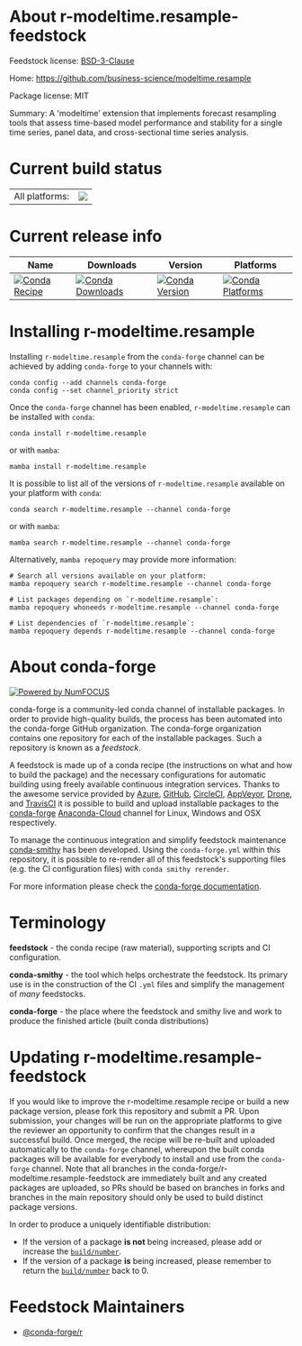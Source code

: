 About r-modeltime.resample-feedstock
====================================

Feedstock license: [BSD-3-Clause](https://github.com/conda-forge/r-modeltime.resample-feedstock/blob/main/LICENSE.txt)

Home: https://github.com/business-science/modeltime.resample

Package license: MIT

Summary: A 'modeltime' extension that implements forecast resampling tools that assess time-based model performance and stability for a single time series, panel data, and cross-sectional time series analysis.

Current build status
====================


<table><tr><td>All platforms:</td>
    <td>
      <a href="https://dev.azure.com/conda-forge/feedstock-builds/_build/latest?definitionId=19175&branchName=main">
        <img src="https://dev.azure.com/conda-forge/feedstock-builds/_apis/build/status/r-modeltime.resample-feedstock?branchName=main">
      </a>
    </td>
  </tr>
</table>

Current release info
====================

| Name | Downloads | Version | Platforms |
| --- | --- | --- | --- |
| [![Conda Recipe](https://img.shields.io/badge/recipe-r--modeltime.resample-green.svg)](https://anaconda.org/conda-forge/r-modeltime.resample) | [![Conda Downloads](https://img.shields.io/conda/dn/conda-forge/r-modeltime.resample.svg)](https://anaconda.org/conda-forge/r-modeltime.resample) | [![Conda Version](https://img.shields.io/conda/vn/conda-forge/r-modeltime.resample.svg)](https://anaconda.org/conda-forge/r-modeltime.resample) | [![Conda Platforms](https://img.shields.io/conda/pn/conda-forge/r-modeltime.resample.svg)](https://anaconda.org/conda-forge/r-modeltime.resample) |

Installing r-modeltime.resample
===============================

Installing `r-modeltime.resample` from the `conda-forge` channel can be achieved by adding `conda-forge` to your channels with:

```
conda config --add channels conda-forge
conda config --set channel_priority strict
```

Once the `conda-forge` channel has been enabled, `r-modeltime.resample` can be installed with `conda`:

```
conda install r-modeltime.resample
```

or with `mamba`:

```
mamba install r-modeltime.resample
```

It is possible to list all of the versions of `r-modeltime.resample` available on your platform with `conda`:

```
conda search r-modeltime.resample --channel conda-forge
```

or with `mamba`:

```
mamba search r-modeltime.resample --channel conda-forge
```

Alternatively, `mamba repoquery` may provide more information:

```
# Search all versions available on your platform:
mamba repoquery search r-modeltime.resample --channel conda-forge

# List packages depending on `r-modeltime.resample`:
mamba repoquery whoneeds r-modeltime.resample --channel conda-forge

# List dependencies of `r-modeltime.resample`:
mamba repoquery depends r-modeltime.resample --channel conda-forge
```


About conda-forge
=================

[![Powered by
NumFOCUS](https://img.shields.io/badge/powered%20by-NumFOCUS-orange.svg?style=flat&colorA=E1523D&colorB=007D8A)](https://numfocus.org)

conda-forge is a community-led conda channel of installable packages.
In order to provide high-quality builds, the process has been automated into the
conda-forge GitHub organization. The conda-forge organization contains one repository
for each of the installable packages. Such a repository is known as a *feedstock*.

A feedstock is made up of a conda recipe (the instructions on what and how to build
the package) and the necessary configurations for automatic building using freely
available continuous integration services. Thanks to the awesome service provided by
[Azure](https://azure.microsoft.com/en-us/services/devops/), [GitHub](https://github.com/),
[CircleCI](https://circleci.com/), [AppVeyor](https://www.appveyor.com/),
[Drone](https://cloud.drone.io/welcome), and [TravisCI](https://travis-ci.com/)
it is possible to build and upload installable packages to the
[conda-forge](https://anaconda.org/conda-forge) [Anaconda-Cloud](https://anaconda.org/)
channel for Linux, Windows and OSX respectively.

To manage the continuous integration and simplify feedstock maintenance
[conda-smithy](https://github.com/conda-forge/conda-smithy) has been developed.
Using the ``conda-forge.yml`` within this repository, it is possible to re-render all of
this feedstock's supporting files (e.g. the CI configuration files) with ``conda smithy rerender``.

For more information please check the [conda-forge documentation](https://conda-forge.org/docs/).

Terminology
===========

**feedstock** - the conda recipe (raw material), supporting scripts and CI configuration.

**conda-smithy** - the tool which helps orchestrate the feedstock.
                   Its primary use is in the construction of the CI ``.yml`` files
                   and simplify the management of *many* feedstocks.

**conda-forge** - the place where the feedstock and smithy live and work to
                  produce the finished article (built conda distributions)


Updating r-modeltime.resample-feedstock
=======================================

If you would like to improve the r-modeltime.resample recipe or build a new
package version, please fork this repository and submit a PR. Upon submission,
your changes will be run on the appropriate platforms to give the reviewer an
opportunity to confirm that the changes result in a successful build. Once
merged, the recipe will be re-built and uploaded automatically to the
`conda-forge` channel, whereupon the built conda packages will be available for
everybody to install and use from the `conda-forge` channel.
Note that all branches in the conda-forge/r-modeltime.resample-feedstock are
immediately built and any created packages are uploaded, so PRs should be based
on branches in forks and branches in the main repository should only be used to
build distinct package versions.

In order to produce a uniquely identifiable distribution:
 * If the version of a package **is not** being increased, please add or increase
   the [``build/number``](https://docs.conda.io/projects/conda-build/en/latest/resources/define-metadata.html#build-number-and-string).
 * If the version of a package **is** being increased, please remember to return
   the [``build/number``](https://docs.conda.io/projects/conda-build/en/latest/resources/define-metadata.html#build-number-and-string)
   back to 0.

Feedstock Maintainers
=====================

* [@conda-forge/r](https://github.com/conda-forge/r/)

